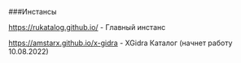 

###Инстансы



https://rukatalog.github.io/ - Главный инстанс



https://amstarx.github.io/x-gidra - XGidra Каталог (начнет работу 10.08.2022)
